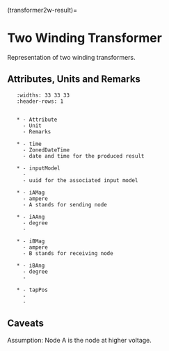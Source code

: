 (transformer2w-result)=

# Two Winding Transformer

Representation of two winding transformers.

## Attributes, Units and Remarks

```{list-table}
   :widths: 33 33 33
   :header-rows: 1


   * - Attribute
     - Unit
     - Remarks

   * - time
     - ZonedDateTime
     - date and time for the produced result

   * - inputModel
     -
     - uuid for the associated input model

   * - iAMag
     - ampere
     - A stands for sending node

   * - iAAng
     - degree
     -

   * - iBMag
     - ampere
     - B stands for receiving node

   * - iBAng
     - degree
     -

   * - tapPos
     -
     -

```

## Caveats

Assumption: Node A is the node at higher voltage.
